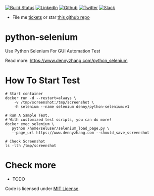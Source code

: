 [![Build Status](https://travis-ci.org/DennyZhang/python-selenium.svg?branch=master)](https://travis-ci.org/DennyZhang/python-selenium) [![LinkedIn](https://www.dennyzhang.com/wp-content/uploads/sns/linkedin.png)](https://www.linkedin.com/in/dennyzhang001) [![Github](https://www.dennyzhang.com/wp-content/uploads/sns/github.png)](https://github.com/DennyZhang) [![Twitter](https://www.dennyzhang.com/wp-content/uploads/sns/twitter.png)](https://twitter.com/dennyzhang001) [![Slack](https://www.dennyzhang.com/wp-content/uploads/sns/slack.png)](https://www.dennyzhang.com/slack)
- File me [tickets](https://github.com/DennyZhang/python-selenium/issues) or star [this github repo](https://github.com/DennyZhang/python-selenium)

# python-selenium
Use Python Selenium For GUI Automation Test

Read more: https://www.dennyzhang.com/python_selenium

# How To Start Test
```
# Start container
docker run -d --restart=always \
    -v /tmp/screenshot:/tmp/screenshot \
    -h selenium --name selenium denny/python-selenium:v1

# Run A Sample Test. 
# With customized test scripts, you can do more!
docker exec selenium \
   python /home/seluser/selenium_load_page.py \
   --page_url https://www.dennyzhang.com --should_save_screenshot

# Check Screenshot
ls -lth /tmp/screenshot
```

# Check more
- TODO

Code is licensed under [MIT License](https://www.dennyzhang.com/wp-content/mit_license.txt).
